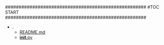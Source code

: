 



####################################################
#TOC START
####################################################
* .
    * [README.md](.\README.md)
    * [__init__.py](.\__init__.py)
